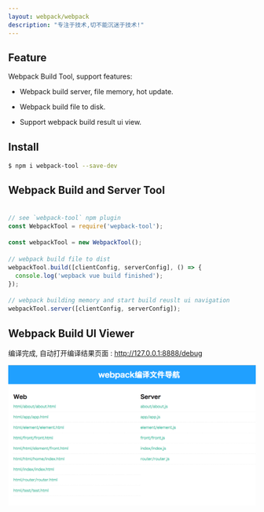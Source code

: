 ```yaml
---
layout: webpack/webpack
description: "专注于技术,切不能沉迷于技术!"
---
```



## Feature

Webpack Build Tool, support features:

- Webpack build server, file memory, hot update.

- Webpack build file to disk.

- Support webpack build result ui view.

## Install

```bash
$ npm i webpack-tool --save-dev
```

## Webpack Build and Server Tool
 
```js 

// see `webpack-tool` npm plugin
const WebpackTool = require('wepback-tool');

const webpackTool = new WebpackTool();

// webpack build file to dist
webpackTool.build([clientConfig, serverConfig], () => {
  console.log('wepback vue build finished');
});

// webpack building memory and start build reuslt ui navigation
webpackTool.server([clientConfig, serverConfig]);
```


## Webpack Build UI Viewer

编译完成, 自动打开编译结果页面 :  http://127.0.0.1:8888/debug

![image](/img/webpack/easywebpack-build-nav.png)